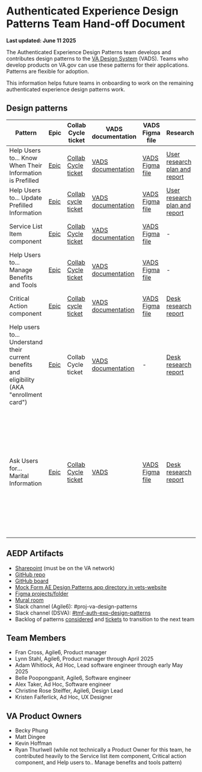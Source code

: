 # Authenticated Experience Design Patterns Team Hand-off Document
**Last updated: June 11 2025**

The Authenticated Experience Design Patterns team develops and contributes design patterns to the [VA Design System](https://design.va.gov/) (VADS). Teams who develop products on VA.gov can use these patterns for their applications. Patterns are flexible for adoption. 

This information helps future teams in onboarding to work on the remaining authenticated experience design patterns work.

## Design patterns

Pattern | Epic | Collab Cycle ticket | VADS documentation | VADS Figma file | Research | Additional documentation |
--- | --- | --- | --- | --- | --- | --- | 
Help Users to... Know When Their Information is Prefilled | [Epic](https://github.com/department-of-veterans-affairs/tmf-auth-exp-design-patterns/issues/17) | [Collab Cycle ticket](https://github.com/department-of-veterans-affairs/va.gov-team/issues/90181) | [VADS documentation](https://design.va.gov/patterns/help-users-to/know-when-their-information-is-prefilled) | [VADS Figma file](https://www.figma.com/design/4A3O3mVx4xDAKfHE7fPF1U/VADS-Templates--Patterns--and-Forms?m=auto&node-id=13451-91712&t=eoaTAXv2PGPTU6mE-1) | [User research plan and report](https://github.com/department-of-veterans-affairs/va.gov-team/tree/master/products/authenticated-patterns/Design-and-research/2024-07-Research-Initiative-One-Prefill) | [Team Figma file](https://www.figma.com/design/2j01RTqCSJRy4lX3eUOiod/AE-Design-Patterns---Prefill?node-id=0-1&t=Le4l9APPu5SGU0jV-1); [USWDS pattern proposal](https://github.com/uswds/uswds/discussions/6053) | 
Help Users to... Update Prefilled Information | [Epic](https://github.com/department-of-veterans-affairs/tmf-auth-exp-design-patterns/issues/22) | [Collab cycle ticket](https://github.com/department-of-veterans-affairs/va.gov-team/issues/90181) | [VADS documentation](https://design.va.gov/patterns/help-users-to/update-prefilled-information) | [VADS Figma file](https://www.figma.com/design/4A3O3mVx4xDAKfHE7fPF1U/VADS-Templates--Patterns--and-Forms?m=auto&node-id=21074-18&t=eoaTAXv2PGPTU6mE-1) | [User research plan and report](https://github.com/department-of-veterans-affairs/va.gov-team/tree/master/products/authenticated-patterns/Design-and-research/2024-09-Research-Initiative-Two-Update-Prefill) | [Team Figma file](https://www.figma.com/design/1z3bAkQl4uR1IvAxmtyqZi/AE-Design-Patterns---Update-Prefill?node-id=0-1&t=Su49Y3xbIt9ud29p-1) [Mural](https://app.mural.co/t/departmentofveteransaffairs9999/m/departmentofveteransaffairs9999/1722517036440/a204683ebc4372199abf3ae7d7f8da6cbd60f6d5?sender=u11b5f7711188298523d03159); [USWDS pattern proposal](https://github.com/uswds/uswds/discussions/6248)
Service List Item component | [Epic](https://github.com/department-of-veterans-affairs/tmf-auth-exp-design-patterns/issues/258) | [Collab Cycle ticket](https://github.com/department-of-veterans-affairs/va.gov-team/issues/105516) | [VADS documentation](https://design.va.gov/components/service-list-item) | [VADS Figma file](https://www.figma.com/design/afurtw4iqQe6y4gXfNfkkk/VADS-Component-Library?m=auto&node-id=31161-83&t=9Fi6mdVrODKD2PNB-1) | - | [Team Figma file](https://www.figma.com/design/ZIGDfSb8D5YLBdJavzDdqi/AE-Design-Patterns---Service-list?node-id=0-1&t=cfjBFHQtqWBGaRrv-1); [USWDS component proposal](https://github.com/uswds/uswds/discussions/6439) |  
Help Users to... Manage Benefits and Tools | [Epic](https://github.com/department-of-veterans-affairs/tmf-auth-exp-design-patterns/issues/258) | [Collab Cycle ticket](https://github.com/department-of-veterans-affairs/va.gov-team/issues/105516) | [VADS documentation](https://design.va.gov/patterns/help-users-to/manage-benefits-and-tools) | [VADS Figma file](https://www.figma.com/design/4A3O3mVx4xDAKfHE7fPF1U/VADS-Templates--Patterns--and-Forms?m=auto&node-id=21042-10&t=eoaTAXv2PGPTU6mE-1) | - | [Team Figma file](https://www.figma.com/design/ZIGDfSb8D5YLBdJavzDdqi/AE-Design-Patterns---Service-list?node-id=0-1&t=cfjBFHQtqWBGaRrv-1); [USWDS pattern proposal](https://github.com/uswds/uswds/discussions/6441) | 
Critical Action component | [Epic](https://github.com/department-of-veterans-affairs/tmf-auth-exp-design-patterns/issues/302) | [Collab cycle ticket](https://github.com/department-of-veterans-affairs/va.gov-team/issues/105516) | [VADS documentation](https://design.va.gov/components/critical-action) | [VADS Figma file](https://www.figma.com/design/afurtw4iqQe6y4gXfNfkkk/VADS-Component-Library?m=auto&node-id=31143-5822&t=HFKAGuzWFnrLMXTF-1) | [Desk research report](https://github.com/department-of-veterans-affairs/va.gov-team/blob/master/products/authenticated-patterns/Patterns/Critical-Information/Desk%20research%20report.md) | [Team Figma file](https://www.figma.com/design/UOx5GSKdZW9GVAjy7078hT/AE-Design-Patterns---Critical-Action?node-id=0-1&t=KXmHDiPelm0bshPq-1); [USWDS component proposal](https://github.com/uswds/uswds/discussions/6456)  | 
Help users to... Understand their current benefits and eligibility (AKA "enrollment card") | [Epic](https://github.com/department-of-veterans-affairs/tmf-auth-exp-design-patterns/issues/258) | Collab Cycle ticket | [VADS documentation](https://design.va.gov/components/critical-action) | - | [Desk research report](https://github.com/department-of-veterans-affairs/va.gov-team/blob/master/products/authenticated-patterns/Patterns/understand-current-benefits-eligibility/Desk%20Research%20Report.md) | [Product outline](https://github.com/department-of-veterans-affairs/va.gov-team/blob/master/products/authenticated-patterns/Patterns/understand-current-benefits-eligibility/README.md); [VADS documentation](https://github.com/department-of-veterans-affairs/vets-design-system-documentation/blob/main/src/_components/template.md) | 
Ask Users for... Marital Information | [Epic](https://github.com/department-of-veterans-affairs/tmf-auth-exp-design-patterns/issues/325) | [Collab Cycle ticket](https://dsva.slack.com/lists/T03FECE8V/F08RM89AK8T?record_id=Rec08R4G44HLP) | [VADS](https://design.va.gov/patterns/ask-users-for/marital-information) | [VADS Figma file](https://www.figma.com/design/4A3O3mVx4xDAKfHE7fPF1U/VADS-Templates--Patterns--and-Forms?m=auto&node-id=21035-13131&t=eoaTAXv2PGPTU6mE-1) | [Desk research report](https://github.com/department-of-veterans-affairs/va.gov-team/blob/master/products/authenticated-patterns/Patterns/marital-status/Discovery%20Research%20Report.md) | [Product outline](https://github.com/department-of-veterans-affairs/va.gov-team/tree/master/products/authenticated-patterns/Patterns/marital-status);  [Marital Status Pattern Design Decisions](https://docs.google.com/spreadsheets/d/1QF-FHZAW3fTNByj-2RWhnDAL7_qcLR_AjVrgA0-ubqM/edit?gid=0#gid=0); [Content Team Review Ticket](https://github.com/department-of-veterans-affairs/va.gov-team/issues/108767); [Mural Forms Audit](https://app.mural.co/t/departmentofveteransaffairs9999/m/departmentofveteransaffairs9999/1742843561511/4f5e5e77a91df7e061628888f10dfb7b10309183); [Excel Version of Forms Audit](https://dvagov.sharepoint.com/:x:/r/sites/TMFAuthenticatedExperienceDesignPatterns/Shared%20Documents/General/Research%20and%20Design/Research%20Artifacts/Marital%20Information%20(Status)%20Pattern/Marital%20Information%20(Status)%20Audit%20of%20Existing%20Forms.xlsx?d=wf0e7be0b6f48492f86a9a6ebd7b0cde9&csf=1&web=1&e=NHlCCU); [Clickable Figma Prototype](https://dsva.slack.com/lists/T03FECE8V/F08RM89AK8T?record_id=Rec08TDCXCQ5U); [Figma Designs](https://www.figma.com/design/Ie3VE755qGlK7ONjKGQpNd/AE-Design-Patterns---Marital-Status?node-id=1-128&p=f&t=PqLxgVJITaSqINah-0); [Pattern Proposal](https://github.com/uswds/uswds/discussions/6487) | 


## AEDP Artifacts
- [Sharepoint](https://dvagov.sharepoint.com/sites/TMFAuthenticatedExperienceDesignPatterns ) (must be on the VA network)
- [GitHub repo](https://github.com/department-of-veterans-affairs/tmf-auth-exp-design-patterns)
- [GitHub board](https://github.com/orgs/department-of-veterans-affairs/projects/1314/views/4?sliceBy%5Bvalue%5D=_noValue)
- [Mock Form AE Design Patterns app directory in vets-website](https://github.com/department-of-veterans-affairs/vets-website/tree/46009a10a8538ec828aea7db213b4d693175be89/src/applications/_mock-form-ae-design-patterns) 
- [Figma projects/folder](https://www.figma.com/files/1499394822283304153/project/254290539/Authenticated-Experience-Design-Patterns?fuid=1142566432181786950) 
- [Mural room](https://app.mural.co/t/departmentofveteransaffairs9999/r/1719240814910) 
- Slack channel (Agile6): #proj-va-design-patterns
- Slack channel (DSVA): [#tmf-auth-exp-design-patterns](https://dsva.slack.com/archives/C07909N7U8Z)
- Backlog of patterns [considered](https://app.mural.co/t/departmentofveteransaffairs9999/m/departmentofveteransaffairs9999/1719240863056/54e2c8569725a72e996ae9b2a687867f572f4051) and [tickets](https://github.com/orgs/department-of-veterans-affairs/projects/1314/views/4?sliceBy%5Bvalue%5D=_noValue) to transition to the next team

## Team Members
- Fran Cross, Agile6, Product manager
- Lynn Stahl, Agile6, Product manager through April 2025
- Adam Whitlock, Ad Hoc, Lead software engineer through early May 2025
- Belle Poopongpanit, Agile6, Software engineer
- Alex Taker, Ad Hoc, Software engineer
- Christine Rose Steiffer, Agile6, Design Lead
- Kristen Faiferlick, Ad Hoc, UX Designer

## VA Product Owners
- Becky Phung
- Matt Dingee
- Kevin Hoffman
- Ryan Thurlwell (while not technically a Product Owner for this team, he contributed heavily to the Service list item component, Critical action component, and Help users to.. Manage benefits and tools pattern) 
